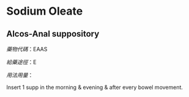 # Sodium Oleate

## Alcos-Anal suppository

*藥物代碼*：EAAS

*給藥途徑*：E

*用法用量*：

Insert 1 supp in the morning & evening & after every bowel movement.

